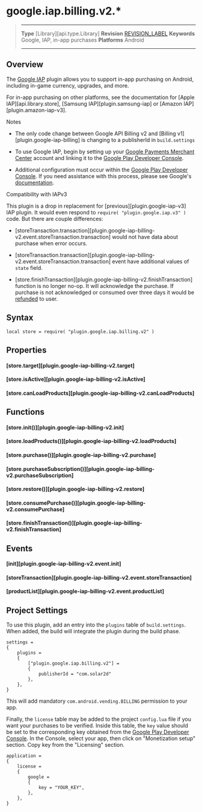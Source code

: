 
# google.iap.billing.v2.*

> --------------------- ------------------------------------------------------------------------------------------
> __Type__              [Library][api.type.Library]
> __Revision__          [REVISION_LABEL](REVISION_URL)
> __Keywords__          Google, IAP, in-app purchases
> __Platforms__			Android
> --------------------- ------------------------------------------------------------------------------------------

## Overview

The [Google IAP](https://plugins.solar2d.com/?search=plugin.google.iap.billing.v2) plugin allows you to support <nobr>in-app</nobr> purchasing on Android, including <nobr>in-game</nobr> currency, upgrades, and more.

For in-app purchasing on other platforms, see the documentation for [Apple IAP][api.library.store], [Samsung IAP][plugin.samsung-iap] or [Amazon IAP][plugin.amazon-iap-v3].

<div class="guide-notebox">
<div class="notebox-title">Notes</div>

* The only code change between Google API Billing v2 and [Billing v1][plugin.google-iap-billing] is changing to a publisherId in `build.settings`

* To use Google IAP, begin by setting up your [Google Payments Merchant Center](https://support.google.com/wallet/business/answer/1619772) account and linking it to the [Google Play Developer Console](https://play.google.com/apps/publish).

* Additional configuration must occur within the [Google Play Developer Console](https://play.google.com/apps/publish). If you need assistance with this process, please see Google's [documentation](https://developer.android.com/google/play/billing/index.html).

</div>

<div class="guide-notebox">
<div class="notebox-title">Compatibility with IAPv3</div>

This plugin is a drop in replacement for [previous][plugin.google-iap-v3] IAP plugin. It would even respond to `require( "plugin.google.iap.v3" )` code. But there are couple differences:

* [storeTransaction.transaction][plugin.google-iap-billing-v2.event.storeTransaction.transaction] would not have data about purchase when error occurs.

* [storeTransaction.transaction][plugin.google-iap-billing-v2.event.storeTransaction.transaction] event have additional values of `state` field.

* [store.finishTransaction][plugin.google-iap-billing-v2.finishTransaction] function is no longer no-op. It will acknowledge the purchase. If purchase is not acknowledged or consumed over three days it would be [refunded](https://developer.android.com/google/play/billing/integrate#process) to user.

</div>

<!---

## Gotchas

When building an app using the Google&nbsp;IAP plugin, ensure that the following options in the build dialog window \([guide][guide.distribution.androidBuild]\) match the `.apk` you've already uploaded to the [Google Play Developer Console](https://play.google.com/apps/publish):

* __Application name__
* __Version code__
* __Version name__
* __Package__

-->


## Syntax

	local store = require( "plugin.google.iap.billing.v2" )


## Properties

#### [store.target][plugin.google-iap-billing-v2.target]

#### [store.isActive][plugin.google-iap-billing-v2.isActive]

#### [store.canLoadProducts][plugin.google-iap-billing-v2.canLoadProducts]


## Functions

#### [store.init()][plugin.google-iap-billing-v2.init]

#### [store.loadProducts()][plugin.google-iap-billing-v2.loadProducts]

#### [store.purchase()][plugin.google-iap-billing-v2.purchase]

#### [store.purchaseSubscription()][plugin.google-iap-billing-v2.purchaseSubscription]

#### [store.restore()][plugin.google-iap-billing-v2.restore]

#### [store.consumePurchase()][plugin.google-iap-billing-v2.consumePurchase]

#### [store.finishTransaction()][plugin.google-iap-billing-v2.finishTransaction]


## Events

#### [init][plugin.google-iap-billing-v2.event.init]

#### [storeTransaction][plugin.google-iap-billing-v2.event.storeTransaction]

#### [productList][plugin.google-iap-billing-v2.event.productList]


## Project Settings

To use this plugin, add an entry into the `plugins` table of `build.settings`. When added, the build will integrate the plugin during the build phase.

``````{ brush="lua" gutter="false" first-line="1" highlight="[5,6,7,8]" }
settings =
{
	plugins =
	{
		["plugin.google.iap.billing.v2"] =
		{
			publisherId = "com.solar2d"
		},
	},
}
``````

This will add mandatory `com.android.vending.BILLING` permission to your app.

Finally, the `license` table may be added to the project `config.lua` file if you want your purchases to be verified. Inside this table, the `key` value should be set to the corresponding key obtained from the [Google Play Developer Console](https://play.google.com/apps/publish). In the Console, select your app, then click on "Monetization setup" section. Copy key from the "Licensing" section.

``````{ brush="lua" gutter="false" first-line="1" highlight="[3,4,5,6,7,8,9]" }
application =
{
	license =
	{
		google =
		{
			key = "YOUR_KEY",
		},
	},
}
``````
